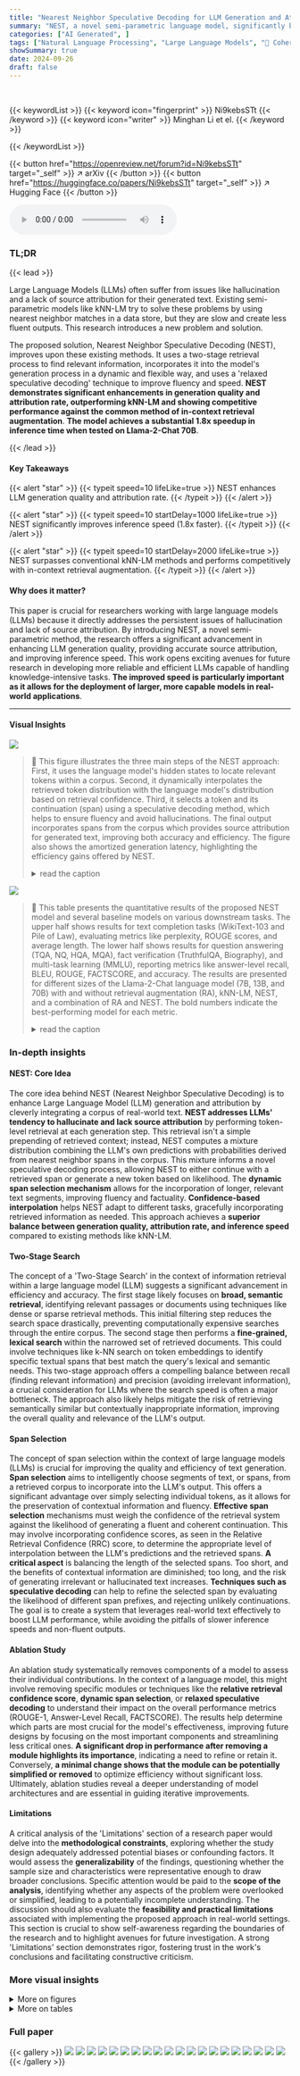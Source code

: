 ```yaml
---
title: "Nearest Neighbor Speculative Decoding for LLM Generation and Attribution"
summary: "NEST, a novel semi-parametric language model, significantly boosts LLM generation quality, provides accurate source attribution, and achieves a 1.8x speedup in inference time by cleverly incorporating..."
categories: ["AI Generated", ]
tags: ["Natural Language Processing", "Large Language Models", "🏢 Cohere",]
showSummary: true
date: 2024-09-26
draft: false
---
```


<br>

{{< keywordList >}}
{{< keyword icon="fingerprint" >}} Ni9kebsSTt {{< /keyword >}}
{{< keyword icon="writer" >}} Minghan Li et el. {{< /keyword >}}
 
{{< /keywordList >}}

{{< button href="https://openreview.net/forum?id=Ni9kebsSTt" target="_self" >}}
↗ arXiv
{{< /button >}}
{{< button href="https://huggingface.co/papers/Ni9kebsSTt" target="_self" >}}
↗ Hugging Face
{{< /button >}}



<audio controls>
    <source src="https://ai-paper-reviewer.com/Ni9kebsSTt/podcast.wav" type="audio/wav">
    Your browser does not support the audio element.
</audio>


### TL;DR


{{< lead >}}

Large Language Models (LLMs) often suffer from issues like hallucination and a lack of source attribution for their generated text.  Existing semi-parametric models like kNN-LM try to solve these problems by using nearest neighbor matches in a data store, but they are slow and create less fluent outputs. This research introduces a new problem and solution. 

The proposed solution, Nearest Neighbor Speculative Decoding (NEST), improves upon these existing methods. It uses a two-stage retrieval process to find relevant information, incorporates it into the model's generation process in a dynamic and flexible way, and uses a 'relaxed speculative decoding' technique to improve fluency and speed. **NEST demonstrates significant enhancements in generation quality and attribution rate, outperforming kNN-LM and showing competitive performance against the common method of in-context retrieval augmentation**.  **The model achieves a substantial 1.8x speedup in inference time when tested on Llama-2-Chat 70B**.

{{< /lead >}}


#### Key Takeaways

{{< alert "star" >}}
{{< typeit speed=10 lifeLike=true >}} NEST enhances LLM generation quality and attribution rate. {{< /typeit >}}
{{< /alert >}}

{{< alert "star" >}}
{{< typeit speed=10 startDelay=1000 lifeLike=true >}} NEST significantly improves inference speed (1.8x faster). {{< /typeit >}}
{{< /alert >}}

{{< alert "star" >}}
{{< typeit speed=10 startDelay=2000 lifeLike=true >}} NEST surpasses conventional kNN-LM methods and performs competitively with in-context retrieval augmentation. {{< /typeit >}}
{{< /alert >}}

#### Why does it matter?
This paper is crucial for researchers working with large language models (LLMs) because it directly addresses the persistent issues of hallucination and lack of source attribution.  By introducing NEST, a novel semi-parametric method, the research offers a significant advancement in enhancing LLM generation quality, providing accurate source attribution, and improving inference speed. This work opens exciting avenues for future research in developing more reliable and efficient LLMs capable of handling knowledge-intensive tasks.  **The improved speed is particularly important as it allows for the deployment of larger, more capable models in real-world applications**.

------
#### Visual Insights



![](https://ai-paper-reviewer.com/Ni9kebsSTt/figures_2_1.jpg)

> 🔼 This figure illustrates the three main steps of the NEST approach: First, it uses the language model's hidden states to locate relevant tokens within a corpus.  Second, it dynamically interpolates the retrieved token distribution with the language model's distribution based on retrieval confidence. Third, it selects a token and its continuation (span) using a speculative decoding method, which helps to ensure fluency and avoid hallucinations. The final output incorporates spans from the corpus which provides source attribution for generated text, improving both accuracy and efficiency. The figure also shows the amortized generation latency, highlighting the efficiency gains offered by NEST.
> <details>
> <summary>read the caption</summary>
> Figure 1: The NEST approach first locates the tokens in the corpus using the LM hidden states. The retrieval distribution Pk-NN is dynamically interpolated with PLM based on the retriever's uncertainty λt. The token and its n-gram continuation are then selected from the mixture distribution Pм, while the final span length is determined by speculative decoding to remove undesired tokens. The spans incorporated in the final generation provide direct attribution and amortize the generation latency.
> </details>





![](https://ai-paper-reviewer.com/Ni9kebsSTt/tables_6_1.jpg)

> 🔼 This table presents the quantitative results of the proposed NEST model and several baseline models on various downstream tasks.  The upper half shows results for text completion tasks (WikiText-103 and Pile of Law), evaluating metrics like perplexity, ROUGE scores, and average length.  The lower half shows results for question answering (TQA, NQ, HQA, MQA), fact verification (TruthfulQA, Biography), and multi-task learning (MMLU), reporting metrics like answer-level recall, BLEU, ROUGE, FACTSCORE, and accuracy.  The results are presented for different sizes of the Llama-2-Chat language model (7B, 13B, and 70B) with and without retrieval augmentation (RA), kNN-LM, NEST, and a combination of RA and NEST.  The bold numbers indicate the best-performing model for each metric.
> <details>
> <summary>read the caption</summary>
> Table 1: Results on text completion (upper table) and other tasks (lower table). Bold numbers indicate the best performance. PPL: Perplexity. RG: ROUGE score. Avg. Len: Average generation length. ABLEU/ARG: The difference between the max score to correct references and the max score to incorrect references. FS: FACTSCORE with length penalty.
> </details>





### In-depth insights


#### NEST: Core Idea
The core idea behind NEST (Nearest Neighbor Speculative Decoding) is to enhance Large Language Model (LLM) generation and attribution by cleverly integrating a corpus of real-world text.  **NEST addresses LLMs' tendency to hallucinate and lack source attribution** by performing token-level retrieval at each generation step. This retrieval isn't a simple prepending of retrieved context; instead, NEST computes a mixture distribution combining the LLM's own predictions with probabilities derived from nearest neighbor spans in the corpus.  This mixture informs a novel speculative decoding process, allowing NEST to either continue with a retrieved span or generate a new token based on likelihood. The **dynamic span selection mechanism** allows for the incorporation of longer, relevant text segments, improving fluency and factuality.  **Confidence-based interpolation** helps NEST adapt to different tasks, gracefully incorporating retrieved information as needed.  This approach achieves a **superior balance between generation quality, attribution rate, and inference speed** compared to existing methods like kNN-LM.

#### Two-Stage Search
The concept of a 'Two-Stage Search' in the context of information retrieval within a large language model (LLM) suggests a significant advancement in efficiency and accuracy.  The first stage likely focuses on **broad, semantic retrieval**, identifying relevant passages or documents using techniques like dense or sparse retrieval methods. This initial filtering step reduces the search space drastically, preventing computationally expensive searches through the entire corpus.  The second stage then performs a **fine-grained, lexical search** within the narrowed set of retrieved documents. This could involve techniques like k-NN search on token embeddings to identify specific textual spans that best match the query's lexical and semantic needs. This two-stage approach offers a compelling balance between recall (finding relevant information) and precision (avoiding irrelevant information), a crucial consideration for LLMs where the search speed is often a major bottleneck. The approach also likely helps mitigate the risk of retrieving semantically similar but contextually inappropriate information, improving the overall quality and relevance of the LLM's output.

#### Span Selection
The concept of span selection within the context of large language models (LLMs) is crucial for improving the quality and efficiency of text generation.  **Span selection** aims to intelligently choose segments of text, or spans, from a retrieved corpus to incorporate into the LLM's output.  This offers a significant advantage over simply selecting individual tokens, as it allows for the preservation of contextual information and fluency.  **Effective span selection** mechanisms must weigh the confidence of the retrieval system against the likelihood of generating a fluent and coherent continuation.  This may involve incorporating confidence scores, as seen in the Relative Retrieval Confidence (RRC) score, to determine the appropriate level of interpolation between the LLM's predictions and the retrieved spans.  **A critical aspect** is balancing the length of the selected spans.  Too short, and the benefits of contextual information are diminished; too long, and the risk of generating irrelevant or hallucinated text increases.  **Techniques such as speculative decoding** can help to refine the selected span by evaluating the likelihood of different span prefixes, and rejecting unlikely continuations. The goal is to create a system that leverages real-world text effectively to boost LLM performance, while avoiding the pitfalls of slower inference speeds and non-fluent outputs.

#### Ablation Study
An ablation study systematically removes components of a model to assess their individual contributions.  In the context of a language model, this might involve removing specific modules or techniques like the **relative retrieval confidence score**, **dynamic span selection**, or **relaxed speculative decoding** to understand their impact on the overall performance metrics (ROUGE-1, Answer-Level Recall, FACTSCORE). The results help determine which parts are most crucial for the model's effectiveness, improving future designs by focusing on the most important components and streamlining less critical ones.  **A significant drop in performance after removing a module highlights its importance**, indicating a need to refine or retain it. Conversely, **a minimal change shows that the module can be potentially simplified or removed** to optimize efficiency without significant loss. Ultimately, ablation studies reveal a deeper understanding of model architectures and are essential in guiding iterative improvements.

#### Limitations
A critical analysis of the 'Limitations' section of a research paper would delve into the **methodological constraints**, exploring whether the study design adequately addressed potential biases or confounding factors.  It would assess the **generalizability** of the findings, questioning whether the sample size and characteristics were representative enough to draw broader conclusions.  Specific attention would be paid to the **scope of the analysis**, identifying whether any aspects of the problem were overlooked or simplified, leading to a potentially incomplete understanding.  The discussion should also evaluate the **feasibility and practical limitations** associated with implementing the proposed approach in real-world settings. This section is crucial to show self-awareness regarding the boundaries of the research and to highlight avenues for future investigation.  A strong 'Limitations' section demonstrates rigor, fostering trust in the work's conclusions and facilitating constructive criticism.


### More visual insights

<details>
<summary>More on figures
</summary>


![](https://ai-paper-reviewer.com/Ni9kebsSTt/figures_7_1.jpg)

> 🔼 This figure presents a latency-accuracy trade-off analysis and a latency breakdown for the Llama-2-Chat 70B model enhanced with NEST on the Biography dataset.  The left chart (a) shows the breakdown of latency across different components of the NEST model (passage search, token index building, LM encoding, token search, rejection sampling) for various values of the relaxation factor (γ). The right chart (b) shows the relationship between the relaxation factor, average span length selected from the corpus, and FACTSCORE.  Lower relaxation factors (γ) correlate with longer span lengths and higher FACTSCORE. The main experiment used γ = 5e-2, balancing speed and accuracy improvements.
> <details>
> <summary>read the caption</summary>
> Figure 2: Latency-accuracy trade-off and breakdown on Biography using Llama-2-Chat 70B+NEST. As the relaxation factor γ decreases, NEST tends to accept longer spans from the corpus. We choose γ = 5e-2 in our main experiments, which accelerates the generation and improves the FACTSCORE.
> </details>



![](https://ai-paper-reviewer.com/Ni9kebsSTt/figures_7_2.jpg)

> 🔼 This figure shows two sub-figures. (a) shows a bar chart representing the latency breakdown of the NEST model (a = 0.3, r = 0.1, δ = 0.5) for different relaxation factors on the Biography validation data. The latency experiment is done on 8xA100 GPUs (for model parallelization) and 32 CPU threads (for search). The batch size is set to 1.  The sub-figure shows the components: base LM latency, passage search, token index building, LM encoding, token search and rejection sampling. (b) is a line chart showing the FACTSCORE and average span length (number of tokens) as a function of the relaxation factor (γ).  The FACTSCORE is shown in blue and the span length is shown in orange. This sub-figure visually illustrates the latency-accuracy trade-off by tuning the relaxation factor.  It shows that smaller γ values lead to longer spans but may not always result in higher FACTSCORE, indicating an optimal point for the relaxation factor that balances both latency and accuracy.
> <details>
> <summary>read the caption</summary>
> Figure 2: Latency-accuracy trade-off and breakdown on Biography using Llama-2-Chat 70B+NEST. As the relaxation factor γ decreases, NEST tends to accept longer spans from the corpus. We choose γ = 5e-2 in our main experiments, which accelerates the generation and improves the FACTSCORE.
> </details>



![](https://ai-paper-reviewer.com/Ni9kebsSTt/figures_20_1.jpg)

> 🔼 This figure illustrates the Nearest Neighbor Speculative Decoding (NEST) approach.  It begins by using the language model's hidden states to identify relevant tokens within a corpus.  A retrieval distribution (Pk-NN) is then created, which is dynamically combined with the language model's probability distribution (PLM) based on the uncertainty of the retrieval process.  The algorithm selects the most likely token and its n-gram continuation from the resulting mixed distribution. Speculative decoding is then employed to refine the span length and eliminate unwanted tokens.  The final generated text incorporates these spans, thereby providing source attribution and improving generation speed.
> <details>
> <summary>read the caption</summary>
> Figure 1: The NEST approach first locates the tokens in the corpus using the LM hidden states. The retrieval distribution Pk-NN is dynamically interpolated with PLM based on the retriever's uncertainty λt. The token and its n-gram continuation are then selected from the mixture distribution Pм, while the final span length is determined by speculative decoding to remove undesired tokens. The spans incorporated in the final generation provide direct attribution and amortize the generation latency.
> </details>



</details>




<details>
<summary>More on tables
</summary>


![](https://ai-paper-reviewer.com/Ni9kebsSTt/tables_7_1.jpg)
> 🔼 This table presents the results of various experiments conducted on different language models using the proposed NEST method and several baseline methods for various tasks like text completion, question answering, fact verification, and multi-choice tasks.  The upper half shows the results for text completion, with metrics such as Perplexity, ROUGE scores, and average generation length. The lower half shows the results for other tasks, with metrics tailored to the specific task.  The table allows comparison of the performance of different models and methods across various downstream applications.
> <details>
> <summary>read the caption</summary>
> Table 1: Results on text completion (upper table) and other tasks (lower table). Bold numbers indicate the best performance. PPL: Perplexity. RG: ROUGE score. Avg. Len: Average generation length. ABLUE/ARG: The difference between the max score to correct references and the max score to incorrect references. FS: FACTSCORE with length penalty.
> </details>

![](https://ai-paper-reviewer.com/Ni9kebsSTt/tables_21_1.jpg)
> 🔼 This ablation study shows the effect of progressively adding components of NEST to a two-stage kNN-LM baseline on three different datasets.  It demonstrates the contribution of each component: Relative Retrieval Confidence, Dynamic Span Selection, and Relaxed Speculative Decoding, to the overall performance measured by ROUGE-1, Answer-Level Recall (ALR), and FACTSCORE.
> <details>
> <summary>read the caption</summary>
> Table 3: Ablation study on the validation set of WikiText-103, NQ, and Biography. ROUGE-1 is reported for WikiText-103, ALR is reported for NQ, and FACTSCORE is reported for Biography.
> </details>

</details>




### Full paper

{{< gallery >}}
<img src="https://ai-paper-reviewer.com/Ni9kebsSTt/1.png" class="grid-w50 md:grid-w33 xl:grid-w25" />
<img src="https://ai-paper-reviewer.com/Ni9kebsSTt/2.png" class="grid-w50 md:grid-w33 xl:grid-w25" />
<img src="https://ai-paper-reviewer.com/Ni9kebsSTt/3.png" class="grid-w50 md:grid-w33 xl:grid-w25" />
<img src="https://ai-paper-reviewer.com/Ni9kebsSTt/4.png" class="grid-w50 md:grid-w33 xl:grid-w25" />
<img src="https://ai-paper-reviewer.com/Ni9kebsSTt/5.png" class="grid-w50 md:grid-w33 xl:grid-w25" />
<img src="https://ai-paper-reviewer.com/Ni9kebsSTt/6.png" class="grid-w50 md:grid-w33 xl:grid-w25" />
<img src="https://ai-paper-reviewer.com/Ni9kebsSTt/7.png" class="grid-w50 md:grid-w33 xl:grid-w25" />
<img src="https://ai-paper-reviewer.com/Ni9kebsSTt/8.png" class="grid-w50 md:grid-w33 xl:grid-w25" />
<img src="https://ai-paper-reviewer.com/Ni9kebsSTt/9.png" class="grid-w50 md:grid-w33 xl:grid-w25" />
<img src="https://ai-paper-reviewer.com/Ni9kebsSTt/10.png" class="grid-w50 md:grid-w33 xl:grid-w25" />
<img src="https://ai-paper-reviewer.com/Ni9kebsSTt/11.png" class="grid-w50 md:grid-w33 xl:grid-w25" />
<img src="https://ai-paper-reviewer.com/Ni9kebsSTt/12.png" class="grid-w50 md:grid-w33 xl:grid-w25" />
<img src="https://ai-paper-reviewer.com/Ni9kebsSTt/13.png" class="grid-w50 md:grid-w33 xl:grid-w25" />
<img src="https://ai-paper-reviewer.com/Ni9kebsSTt/14.png" class="grid-w50 md:grid-w33 xl:grid-w25" />
<img src="https://ai-paper-reviewer.com/Ni9kebsSTt/15.png" class="grid-w50 md:grid-w33 xl:grid-w25" />
<img src="https://ai-paper-reviewer.com/Ni9kebsSTt/16.png" class="grid-w50 md:grid-w33 xl:grid-w25" />
<img src="https://ai-paper-reviewer.com/Ni9kebsSTt/17.png" class="grid-w50 md:grid-w33 xl:grid-w25" />
<img src="https://ai-paper-reviewer.com/Ni9kebsSTt/18.png" class="grid-w50 md:grid-w33 xl:grid-w25" />
<img src="https://ai-paper-reviewer.com/Ni9kebsSTt/19.png" class="grid-w50 md:grid-w33 xl:grid-w25" />
<img src="https://ai-paper-reviewer.com/Ni9kebsSTt/20.png" class="grid-w50 md:grid-w33 xl:grid-w25" />
{{< /gallery >}}